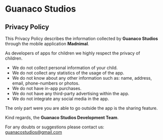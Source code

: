 # Guanaco Studios
## Privacy Policy

This Privacy Policy describes the information collected by **Guanaco Studios** through the mobile application **Madnimal**.

As developers of apps for children we highly respect the privacy of children.

- We do not collect personal information of your child.
- We do not collect any statistics of the usage of the app.
- We do not know about any other information such as: name, address, email, phone-numbers or photos.
- We do not have in-app purchases.
- We do not have any third-party advertising within the app.
- We do not integrate any social media in the app.

The only part were you are able to go outside the app is the sharing feature.

Kind regards, the **Guanaco Studios Development Team**.

For any doubts or suggestions please contact us: guanacostudios@gmail.com
